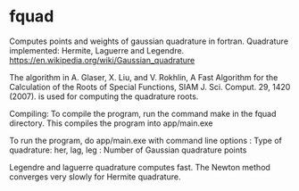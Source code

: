 # fquad
Computes points and weights of gaussian quadrature in fortran.
Quadrature implemented: Hermite, Laguerre and Legendre.
https://en.wikipedia.org/wiki/Gaussian_quadrature

The algorithm in
A. Glaser, X. Liu, and V. Rokhlin, A Fast Algorithm for the Calculation of the Roots of Special Functions, SIAM J. Sci. Comput. 29, 1420 (2007).
is used for computing the quadrature roots.

Compiling:
To compile the program, run the command make in the fquad directory.
This compiles the program into app/main.exe

To run the program, do app/main.exe <type> <nquad>
with command line options 
<type>: Type of quadrature: her, lag, leg
<nquad>: Number of Gaussian quadrature points 

Legendre and laguerre quadrature computes fast.
The Newton method converges very slowly for Hermite quadrature.
